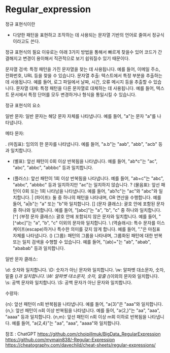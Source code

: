 # Regular_expression

정규 표현식이란
 - 다양한 패턴을 표현하고 조작하는 데 사용되는 문자열 기반의 언어로 줄여서 정규식이라고도 쓴다.


정규 표현식의 필요 이유로는 아래 3가지 방법을 통해서 빠르게 찾을수 있어 코드가 간결해지고 변경이 용이해서 직관적으로 보기 쉽워질수 있기 때문이다.

문자열 검색: 특정 패턴을 가진 문자열을 찾는 데 사용됩니다. 예를 들어, 이메일 주소, 전화번호, URL 등을 찾을 수 있습니다.
문자열 추출: 텍스트에서 특정 부분을 추출하는 데 사용됩니다. 예를 들어, 로그 파일에서 날짜, 시간, 오류 메시지 등을 추출할 수 있습니다.
문자열 대체: 특정 패턴을 다른 문자열로 대체하는 데 사용됩니다. 예를 들어, 텍스트 문서에서 특정 단어를 모두 변경하거나 형식을 통일시킬 수 있습니다.


정규 표현식의 요소 

일반 문자: 일반 문자는 해당 문자 자체를 나타냅니다. 예를 들어, "a"는 문자 "a"를 나타냅니다.


메타 문자:

. (마침표): 임의의 한 문자를 나타냅니다. 예를 들어, "a.b"는 "aab", "abb", "acb" 등과 일치합니다.
* (별표): 앞선 패턴이 0회 이상 반복됨을 나타냅니다. 예를 들어, "ab*c"는 "ac", "abc", "abbc", "abbbc" 등과 일치합니다.
+ (플러스): 앞선 패턴이 1회 이상 반복됨을 나타냅니다. 예를 들어, "ab+c"는 "abc", "abbc", "abbbc" 등과 일치하지만 "ac"는 일치하지 않습니다.
? (물음표): 앞선 패턴이 0회 또는 1회 나타남을 나타냅니다. 예를 들어, "ab?c"는 "ac"와 "abc"와 일치합니다.
| (파이프): 둘 중 하나의 패턴을 나타내며, OR 연산을 수행합니다. 예를 들어, "a|b"는 "a" 또는 "b"와 일치합니다.
[] (문자 클래스): 괄호 안에 포함된 문자 중 하나와 일치합니다. 예를 들어, "[abc]"는 "a", "b", "c" 중 하나와 일치합니다.
[^] (부정 문자 클래스): 괄호 안에 포함되지 않은 문자와 일치합니다. 예를 들어, "[^abc]"는 "a", "b", "c" 이외의 문자와 일치합니다.
\ (역슬래시): 특수 문자를 이스케이프(escape)하거나 특수한 의미를 갖지 않게 합니다. 예를 들어, "."은 마침표 자체를 나타냅니다.
() (그룹): 패턴의 그룹을 나타내며, 그룹화된 패턴에 대한 반복 또는 일치 검색을 수행할 수 있습니다. 예를 들어, "(ab)+"는 "ab", "abab", "ababab" 등과 일치합니다.


일반 문자 클래스:

\d: 숫자와 일치합니다.
\D: 숫자가 아닌 문자와 일치합니다.
\w: 알파벳 대소문자, 숫자, 밑줄 (_)과 일치합니다.
\W: 알파벳 대소문자, 숫자, 밑줄 (_)이외의 문자와 일치합니다.
\s: 공백 문자와 일치합니다.
\S: 공백 문자가 아닌 문자와 일치합니다.


수량자:

{n}: 앞선 패턴이 n회 반복됨을 나타냅니다. 예를 들어, "a{3}"은 "aaa"와 일치합니다.
{n,}: 앞선 패턴이 n회 이상 반복됨을 나타냅니다. 예를 들어, "a{2,}"는 "aa", "aaa", "aaaa" 등과 일치합니다.
{n,m}: 앞선 패턴이 n회 이상 m회 이하로 반복됨을 나타냅니다. 예를 들어, "a{2,4}"는 "aa", "aaa", "aaaa"와 일치합니다.

참조 : ChatGPT
       https://github.com/choipillmuk/BigData_RegularExpression
       https://github.com/mymain838/-Regular-Expression
       https://cheatography.com/davechild/cheat-sheets/regular-expressions/
       

